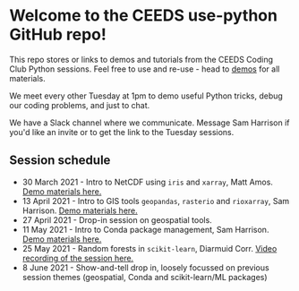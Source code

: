# Welcome to the CEEDS use-python GitHub repo!

This repo stores or links to demos and tutorials from the CEEDS Coding Club Python sessions. Feel free to use and re-use - head to [demos](./demos) for all materials.

We meet every other Tuesday at 1pm to demo useful Python tricks, debug our coding problems, and just to chat.

We have a Slack channel where we communicate. Message Sam Harrison if you'd like an invite or to get the link to the Tuesday sessions.

## Session schedule

- 30 March 2021 - Intro to NetCDF using `iris` and `xarray`, Matt Amos. [Demo materials here.](demos/netcdf-xarray-iris-slides)
- 13 April 2021 - Intro to GIS tools `geopandas`, `rasterio` and `rioxarray`, Sam Harrison. [Demo materials here.](https://github.com/ceeds-coding-club/python-gis-demo)
- 27 April 2021 - Drop-in session on geospatial tools.
- 11 May 2021 - Intro to Conda package management, Sam Harrison. [Demo materials here.](demos/conda)
- 25 May 2021 - Random forests in `scikit-learn`, Diarmuid Corr. [Video recording of the session here.](https://ukri.zoom.us/rec/share/-Qi9jFOzF2cm_QDmeEtCckgKVEKjxyeCUEEfHtqbWQkwx-TMQdb0W0ntVD_8rv7O.3guC0PwwRoNOKwD2)
- 8 June 2021 - Show-and-tell drop in, loosely focussed on previous session themes (geospatial, Conda and scikit-learn/ML packages)
